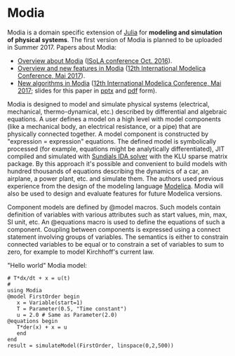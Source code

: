 # Modia
Modia is a domain specific extension of [Julia](http://julialang.org/ "Julia") for **modeling and simulation of physical systems**. The first version of Modia is planned to be uploaded in Summer 2017. Papers about Modia:

- [Overview about Modia](http://link.springer.com/chapter/10.1007%2F978-3-319-47169-3_15) ([ISoLA conference Oct. 2016](http://www.isola-conference.org/isola2016/)).
- [Overview and new features in Modia](https://www.modelica.org/events/modelica2017/proceedings/html/submissions/ecp17132693_ElmqvistHenningssonOtter.pdf) ([12th International Modelica Conference, Mai 2017](https://www.modelica.org/events/modelica2017/proceedings/html/index.html)).
- [New algorithms in Modia](https://www.modelica.org/events/modelica2017/proceedings/html/submissions/ecp17132565_OtterElmqvist.pdf) ([12th International Modelica Conference, Mai 2017](https://www.modelica.org/events/modelica2017/proceedings/html/index.html); slides for this paper in [pptx](docs/slides/Modelica2017-DAAE-Transformation.pptx) and [pdf](docs/slides/Modelica2017-DAAE-Transformation.pdf) form).

Modia is designed to model and simulate physical systems (electrical, mechanical, thermo-dynamical, etc.) described by differential and algebraic equations. A user defines a model on a high level with model components (like a mechanical body, an electrical resistance, or a pipe) that are physically connected together. A model component is constructed by "expression = expression" equations. The defined model is symbolically processed (for example, equations might be analytically differentiated), JIT compiled and simulated with [Sundials IDA solver](http://computation.llnl.gov/projects/sundials/ida) with the KLU sparse matrix package. By this approach it's possible and convenient to build models with hundred thousands of equations describing the dynamics of a car, an airplane, a power plant, etc. and simulate them. The authors used previous experience from the design of the modeling language [Modelica](https://www.modelica.org/). Modia will also be used to design and evaluate features for future Modelica versions. 

Component models are defined by @model macros. Such models contain definition of variables with various attributes such as start values, min, max, SI unit, etc. An @equations macro is used to define the equations of such a component. Coupling between components is expressed using a connect statement involving groups of variables. The semantics is either to constrain connected variables to be equal or to constrain a set of variables to sum to zero, for example to model Kirchhoff's current law. 

"Hello world" Modia model:

    # T*dx/dt + x = u(t)
    #
    using Modia
    @model FirstOrder begin
       x = Variable(start=1) 
       T = Parameter(0.5, "Time constant")
       u = 2.0 # Same as Parameter(2.0)
    @equations begin
       T*der(x) + x = u 
       end
    end
    result = simulateModel(FirstOrder, linspace(0,2,500))

